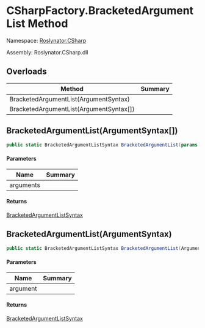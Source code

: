# CSharpFactory\.BracketedArgumentList Method

Namespace: [Roslynator.CSharp](../../README.md)

Assembly: Roslynator\.CSharp\.dll

## Overloads

| Method | Summary |
| ------ | ------- |
| BracketedArgumentList\(ArgumentSyntax\) | |
| BracketedArgumentList\(ArgumentSyntax\[\]\) | |

## BracketedArgumentList\(ArgumentSyntax\[\]\)

```csharp
public static BracketedArgumentListSyntax BracketedArgumentList(params ArgumentSyntax[] arguments)
```

#### Parameters

| Name | Summary |
| ---- | ------- |
| arguments | |

#### Returns

[BracketedArgumentListSyntax](https://docs.microsoft.com/en-us/dotnet/api/microsoft.codeanalysis.csharp.syntax.bracketedargumentlistsyntax)

## BracketedArgumentList\(ArgumentSyntax\)

```csharp
public static BracketedArgumentListSyntax BracketedArgumentList(ArgumentSyntax argument)
```

#### Parameters

| Name | Summary |
| ---- | ------- |
| argument | |

#### Returns

[BracketedArgumentListSyntax](https://docs.microsoft.com/en-us/dotnet/api/microsoft.codeanalysis.csharp.syntax.bracketedargumentlistsyntax)

